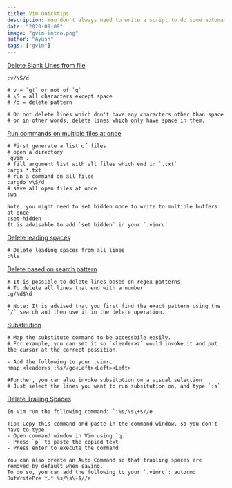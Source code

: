 ```yaml
---
title: Vim Quicktips 
description: You don't always need to write a script to do some automation, sometimes, "Vim" is enough.
date: "2020-09-09"
image: "gvim-intro.png"
author: "Ayush"
tags: ["gvim"]
---
```


[Delete Blank Lines from file](https://stackoverflow.com/questions/706076/vim-delete-blank-lines)
```
:v/\S/d

# v = `g!` or not of `g`
# \S = all characters except space
# /d = delete pattern

# Do not delete lines which don't have any characters other than space
# or in other words, delete lines which only have space in them.
```

[Run commands on multiple files at once](https://stackoverflow.com/questions/7126789/vim-run-a-command-on-multiple-files)
```
# First generate a list of files
# open a directory 
`gvim .`
# fill argument list with all files which end in `.txt`
:args *.txt
# run a command on all files
:argdo v\S/d
# save all open files at once
:wa

Note, you might need to set hidden mode to write to multiple buffers at once
:set hidden
It is advisable to add `set hidden` in your `.vimrc`
```

[Delete leading spaces](http://github.com/ayushxx7)
```
# Delete leading spaces from all lines
:%le
```

[Delete based on search pattern](https://vim.fandom.com/wiki/Delete_all_lines_containing_a_pattern)
```
# It is possible to delete lines based on regex patterns
# To delete all lines that end with a number
:g/\d$\d

# Note: It is advised that you first find the exact pattern using the `/` search and then use it in the delete operation.
```


[Substitution]()
```
# Map the substitute command to be accessbile easily.
# For example, you can set it so `<leader>z` would invoke it and put the cursor at the correct possition.

- Add the following to your .vimrc
nmap <leader>s :%s//gc<Left><Left><Left>

#Further, you can also invoke subsitution on a visual selection
# Just select the lines you want to run subsitution on, and type `:s`
```

[Delete Trailing Spaces](https://vim.fandom.com/wiki/Remove_unwanted_spaces)
```
In Vim run the following command: `:%s/\s\+$//e

Tip: Copy this command and paste in the command window, so you don't have to type.
- Open command window in Vim using `q:`
- Press `p` to paste the copied text
- Press enter to execute the command

You can also create an Auto Command so that trailing spaces are removed by default when saving.
To do so, you can add the following to your `.vimrc`: autocmd BufWritePre *.* %s/\s\+$//e
```
